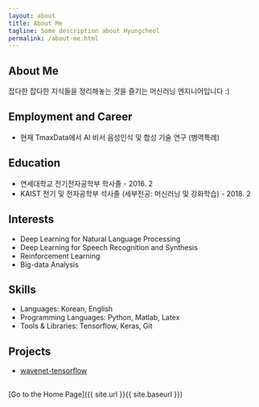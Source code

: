 ```yaml
---
layout: about
title: About Me
tagline: Some description about Hyungcheol
permalink: /about-me.html
---
```


## About Me
잡다한 잡다한 지식들을 정리해놓는 것을 즐기는 머신러닝 엔지니어입니다 :)

## Employment and Career
- 현재 TmaxData에서 AI 비서 음성인식 및 합성 기술 연구 (병역특례)

## Education
- 연세대학교 전기전자공학부 학사졸 - 2016. 2
- KAIST 전기 및 전자공학부 석사졸 (세부전공: 머신러닝 및 강화학습) - 2018. 2

## Interests
- Deep Learning for Natural Language Processing
- Deep Learning for Speech Recognition and Synthesis
- Reinforcement Learning
- Big-data Analysis

## Skills
- Languages: Korean, English
- Programming Languages: Python, Matlab, Latex
- Tools & Libraries: Tensorflow, Keras, Git

## Projects
- [wavenet-tensorflow](https://github.com/hcnoh/wavenet-tensorflow)

##
[Go to the Home Page]({{ site.url }}{{ site.baseurl }})
